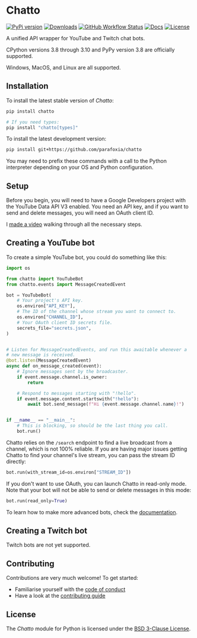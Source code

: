 # Chatto

[![PyPi version](https://img.shields.io/pypi/v/chatto.svg)](https://pypi.python.org/pypi/chatto/)
[![Downloads](https://pepy.tech/badge/chatto)](https://pepy.tech/project/chatto)
[![GitHub Workflow Status](https://img.shields.io/github/workflow/status/parafoxia/chatto/CI?label=ci)](https://github.com/parafoxia/chatto/actions/workflows/ci.yml)
[![Docs](https://img.shields.io/badge/docs-up-green)](https://parafoxia.github.io/chatto/chatto/)
[![License](https://img.shields.io/github/license/parafoxia/chatto.svg)](https://github.com/parafoxia/chatto/blob/main/LICENSE)

A unified API wrapper for YouTube and Twitch chat bots.

CPython versions 3.8 through 3.10 and PyPy version 3.8 are officially supported.

Windows, MacOS, and Linux are all supported.

## Installation

To install the latest stable version of *Chatto*:

```sh
pip install chatto

# If you need types:
pip install "chatto[types]"
```

To install the latest development version:

```sh
pip install git+https://github.com/parafoxia/chatto
```

You may need to prefix these commands with a call to the Python interpreter depending on your OS and Python configuration.

## Setup

Before you begin, you will need to have a Google Developers project with the YouTube Data API V3 enabled. You need an API key, and if you want to send and delete messages, you will need an OAuth client ID.

I [made a video](https://www.youtube.com/watch?v=1Xday10ZWeg) walking through all the necessary steps.

## Creating a YouTube bot

To create a simple YouTube bot, you could do something like this:

```py
import os

from chatto import YouTubeBot
from chatto.events import MessageCreatedEvent

bot = YouTubeBot(
    # Your project's API key.
    os.environ["API_KEY"],
    # The ID of the channel whose stream you want to connect to.
    os.environ["CHANNEL_ID"],
    # Your OAuth client ID secrets file.
    secrets_file="secrets.json",
)


# Listen for MessageCreatedEvents, and run this awaitable whenever a
# new message is received.
@bot.listen(MessageCreatedEvent)
async def on_message_created(event):
    # Ignore messages sent by the broadcaster.
    if event.message.channel.is_owner:
        return

    # Respond to messages starting with "!hello".
    if event.message.content.startswith("!hello"):
        await bot.send_message(f"Hi {event.message.channel.name}!")


if __name__ == "__main__":
    # This is blocking, so should be the last thing you call.
    bot.run()
```

Chatto relies on the `/search` endpoint to find a live broadcast from a channel, which is not 100% reliable. If you are having major issues getting Chatto to find your channel's live stream, you can pass the stream ID directly:

```py
bot.run(with_stream_id=os.environ["STREAM_ID"])
```

If you don't want to use OAuth, you can launch Chatto in read-only mode. Note that your bot will not be able to send or delete messages in this mode:

```py
bot.run(read_only=True)
```
To learn how to make more advanced bots, check the [documentation](https://parafoxia.github.io/chatto/chatto/).

## Creating a Twitch bot

Twitch bots are not yet supported.

## Contributing

Contributions are very much welcome! To get started:

* Familiarise yourself with the [code of conduct](https://github.com/parafoxia/chatto/blob/main/CODE_OF_CONDUCT.md)
* Have a look at the [contributing guide](https://github.com/parafoxia/chatto/blob/main/CONTRIBUTING.md)

## License

The *Chatto* module for Python is licensed under the [BSD 3-Clause License](https://github.com/parafoxia/chatto/blob/main/LICENSE).
